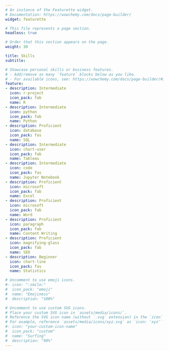 ```yaml
---
# An instance of the Featurette widget.
# Documentation: https://wowchemy.com/docs/page-builder/
widget: featurette

# This file represents a page section.
headless: true

# Order that this section appears on the page.
weight: 30

title: Skills
subtitle:

# Showcase personal skills or business features.
# - Add/remove as many `feature` blocks below as you like.
# - For available icons, see: https://wowchemy.com/docs/page-builder/#icons
feature:
- description: Intermediate
  icon: r-project
  icon_pack: fab
  name: R
- description: Intermediate
  icon: python
  icon_pack: fab
  name: Python
- description: Proficient
  icon: database
  icon_pack: fas
  name: SQL
- description: Intermediate
  icon: chart-user
  icon_pack: fab
  name: Tableau
- description: Intermediate
  icon: code
  icon_pack: fas
  name: Jupyter Notebook
- description: Proficient
  icon: microsoft
  icon_pack: fab
  name: Excel
- description: Proficient
  icon: microsoft
  icon_pack: fab
  name: Word
- description: Proficient
  icon: paragraph
  icon_pack: fab
  name: Content Writing
- description: Proficient
  icon: magnifying-glass
  icon_pack: fab
  name: SEO
- description: Beginner
  icon: chart-line
  icon_pack: fas
  name: Statistics

# Uncomment to use emoji icons.
#- icon: ":smile:"
#  icon_pack: "emoji"
#  name: "Emojiness"
#  description: "100%"  

# Uncomment to use custom SVG icons.
# Place your custom SVG icon in `assets/media/icons/`.
# Reference the SVG icon name (without `.svg` extension) in the `icon` field.
# For example, reference `assets/media/icons/xyz.svg` as `icon: 'xyz'`
#- icon: "your-custom-icon-name"
#  icon_pack: "custom"
#  name: "Surfing"
#  description: "90%"
---
```


